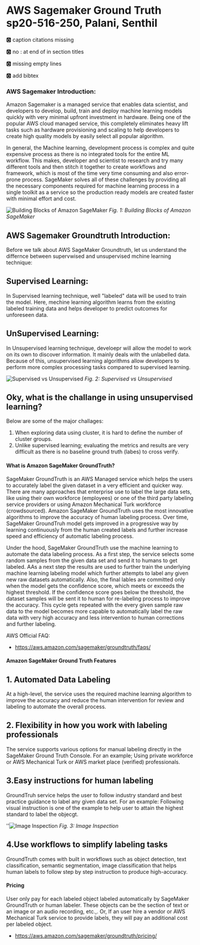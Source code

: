 # AWS Sagemaker Ground Truth sp20-516-250, Palani, Senthil

:o2: caption citations missing

:o2: no : at end of in section titles

:o2: missing empty lines

:o2: add bibtex

### AWS Sagemaker Introduction:

Amazon Sagemaker is a managed service that enables data scientist, and developers to develop, build, train and deploy machine learning models quickly with very minimal upfront investment in hardware. Being one of the popular AWS cloud managed service, this completely eliminates heavy lift tasks such as hardware provisioning and scaling to help developers to create high quality models by easily select all popular algorithm.

In general, the Machine learning, development process is complex and quite expensive process as there is no integrated tools for the entire ML workflow. This makes, developer and scientist to research and try many different tools and then stitch it together to create workflows and framework, which is most of the time very time consuming and also error-prone process.
SageMaker solves all of these challenges by providing all the necessary components required for machine learning process in a single toolkit as a service so the production ready models are created faster with minimal effort and cost.

![Building Blocks of Amazon SageMaker](https://d1.awsstatic.com/re19/Sagemaker/SageMaker_Overview-Chart.247eaea6e41ddca8299c5a9a9e91b5d78b751c38.png)
*Fig. 1: Building Blocks of Amazon SageMaker*




## AWS Sagemaker Groundtruth Introduction:
Before we talk about AWS SageMaker Groundtruth, let us understand the differnce between supervwised and unsupervised mchine learning technique:

## Supervised Learning:
In Supervised learning technique, well "labeled" data will be used to train the model. Here, mechine learning algorithm learns from the existing labeled training data and helps developer to predict outcomes for unforeseen data.

## UnSupervised Learning:
In Unsupervised learning technique, develoepr will allow the model to work on its own to discover information. It mainly deals with the unlabelled data. Because of this, unsupervised learning algorithms allow developers to perform more complex processing tasks compared to supervised learning. 

![Supervised vs Unsupervised](https://learncuriously.files.wordpress.com/2018/12/supervised-learning-diagram.jpg)
*Fig. 2: Supervised vs Unsupervised*

## Oky, what is the challange in using unsupervised learning? 
Below are some of the major challages:
1. When exploring data using cluster, it is hard to define the number of cluster groups.
2. Unlike supervised learning; evaluating the metrics and results are very difficult as there is no baseline ground truth (labes) to cross verify.

#### What is Amazon SageMaker GroundTruth?
SageMaker GroundTruth is an AWS Managed service which helps the users to accurately label the given dataset in a very efficient and quicker way. There are many approaches that enterprise use to label the large data sets, like using their own workforce (employees) or one of the third party labeling service providers or using Amazon Mechanical Turk workforce (crowdsourced).
Amazon SageMaker GroundTruth uses the most innovative algorithms to improve the accuracy of human labeling process. Over time, SageMaker GroundTruh model gets improved in a progressive way by learning continuously from the human created labels and further increase speed and efficiency of automatic labeling process.

Under the hood, SageMaker GroundTruth use the machine learning to automate the data labeling process. As a first step, the service selects some random samples from the given data set and send it to humans to get labeled. AAs a next step the results are used to further train the underlying machine learning labeling model which further attempts to label any given new raw datasets automatically. Also, the final lables are committed only when the model gets the confidence score, which meets or exceeds the highest threshold. If the confidence score goes below the threshold, the dataset samples will be sent it to human for re-labeling process to improve the accuracy. This cycle gets repeated with the every given sample raw data to the model becomes more capable to automatically label the raw data with very high accuracy and less intervention to human corrections and further labeling.

AWS Official FAQ:

* <https://aws.amazon.com/sagemaker/groundtruth/faqs/>

#### Amazon SageMaker Ground Truth Features

## 1. Automated Data Labeling
At a high-level, the service uses the required machine learning algorithm to improve the accuracy and reduce the human intervention for review and labeling to automate the overall process. 

## 2. Flexibility in how you work with labeling professionals
The service supports various options for manual labeling directly in the SageMaker Ground Truth Console. For an example; Using private workforce or AWS Mechanical Turk or AWS market place (verified) professionals. 

## 3.Easy instructions for human labeling
GroundTruh service helps the user to follow industry standard and best practice guidance to label any given data set.
For an example: Following visual instruction is one of the example to help user to attain the highest standard to label the objecgt.

''![Image Inspection](https://d1.awsstatic.com/r2018/r/Samurai/SamurAI%20Customer%20Assets/SamurAI%20Instructions%20for%20Bounding%20Box.c942d04c735161bbd6c8979f371fa9f7ef5a9fc3.png)
*Fig. 3: Image Inspection*


## 4.Use workflows to simplify labeling tasks
GroundTruth comes with built in workflows such as object detection, text classification, semantic segmentation, image classification that helps human labels to follow step by step instruction to produce high-accuracy.

#### Pricing

User only pay for each labeled object labeled automatically by SageMaker GroundTruth or human labeler. These objects can be  the section of text or an image or an audio recording, etc.,. Or, If an user hire a vendor or AWS Mechanical Turk service to provide labels, they will pay an additional cost per labeled object. 

* <https://aws.amazon.com/sagemaker/groundtruth/pricing/>


